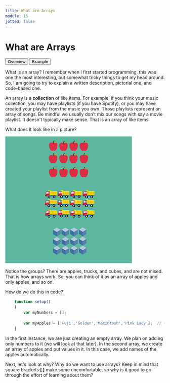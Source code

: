 ```yaml
---
title: What are Arrays
module: 15
jotted: false
---
```


# What are Arrays

<div class="tab">
    <button class="tablinks active" onclick="openTab(event, 'Overview')">Overview</button>
    <button class="tablinks" onclick="openTab(event, 'Example')">Example</button>
</div>
<!-- Tab content -->
<div id="Overview" class="tabcontent" style="display:block">

<div class="tabhtml" markdown="1">

What is an array?  I remember when I first started programming, this was one the most interesting, but somewhat tricky things to get my head around.  So, I am going to try to explain a written description, pictorial one, and code-based one.

An array is a **collection** of like items.  For example, if you think your music collection, you may have playlists (if you have Spotify), or you may have created your playlist from the music you own. Those playlists represent an array of songs. Be mindful we usually don't mix our songs with say a movie playlist.  It doesn't typically make sense.  That is an array of like items.

</div>
</div>
<div id="Example" class="tabcontent">

<div class="tabhtml" markdown="1">

What does it look like in a picture?

![Array Image](../imgs/arrays.png)

Notice the groups?  There are apples, trucks, and cubes, and are not mixed. That is how arrays work. So, you can think of it as an array of apples and only apples, and so on.

How do we do this in code?

```js
    function setup()
    {
        var myNumbers = []; 

        var myApples = ['Fuji','Golden','Macintosh','Pink Lady'];  // this an array of strings
    }
```

In the first instance, we are just creating an empty array.  We plan on adding only numbers to it (we will look at that later).  In the second array, we create an array of apples and put values in it.  In this case, we add names of the apples automatically.

Next, let's look at why?  Why do we want to use arrays?  Keep in mind that square brackets **[ ]** make some uncomfortable, so why is it good to go through the effort of learning about them?

</div>
</div>